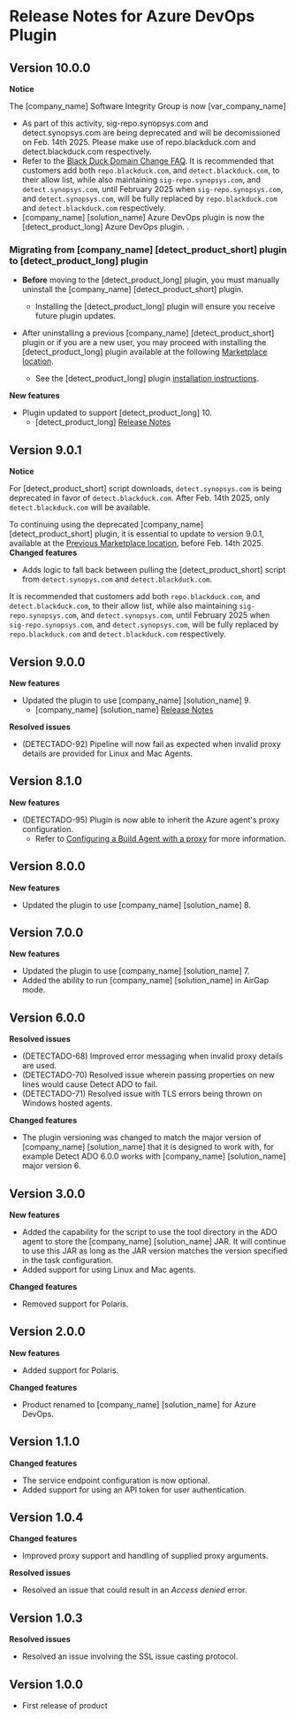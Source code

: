 # Release Notes for Azure DevOps Plugin

## Version 10.0.0
**Notice**

The [company_name] Software Integrity Group is now [var_company_name]    
* As part of this activity, sig-repo.synopsys.com and detect.synopsys.com are being deprecated and will be decomissioned on Feb. 14th 2025. Please make use of repo.blackduck.com and detect.blackduck.com respectively.    
* Refer to the [Black Duck Domain Change FAQ](https://community.blackduck.com/s/article/Black-Duck-Domain-Change-FAQ#SDInstru).
<note type="note">It is recommended that customers add both `repo.blackduck.com`, and `detect.blackduck.com`, to their allow list, while also maintaining `sig-repo.synopsys.com`, and `detect.synopsys.com`, until February 2025 when `sig-repo.synopsys.com`, and `detect.synopsys.com`, will be fully replaced by `repo.blackduck.com` and `detect.blackduck.com` respectively.</note>
* [company_name] [solution_name] Azure DevOps plugin is now the [detect_product_long] Azure DevOps plugin.
.
### Migrating from [company_name] [detect_product_short] plugin to [detect_product_long] plugin
* **Before** moving to the [detect_product_long] plugin, you must manually uninstall the [company_name] [detect_product_short] plugin. 
	* Installing the [detect_product_long] plugin will ensure you receive future plugin updates.   

* After uninstalling a previous [company_name] [detect_product_short] plugin or if you are a new user, you may proceed with installing the [detect_product_long] plugin available at the following [Marketplace location](https://marketplace.visualstudio.com/items?itemName=blackduck.blackduck-detect).    
	* See the [detect_product_long] plugin [installation instructions](../azureplugin/installingtheplugin.md).    

**New features**

* Plugin updated to support [detect_product_long] 10.
	* [detect_product_long] [Release Notes](../../currentreleasenotes.md)

## Version 9.0.1

**Notice**

For [detect_product_short] script downloads, `detect.synopsys.com` is being deprecated in favor of `detect.blackduck.com`. After Feb. 14th 2025, only `detect.blackduck.com` will be available.

<note type="attention">To continuing using the deprecated [company_name] [detect_product_short] plugin, it is essential to update to version 9.0.1, available at the [Previous Marketplace location](https://marketplace.visualstudio.com/items?itemName=synopsys-detect.synopsys-detect), before Feb. 14th 2025.</note>
**Changed features**

* Adds logic to fall back between pulling the [detect_product_short] script from `detect.synopys.com` and `detect.blackduck.com`.

<note type="note">It is recommended that customers add both `repo.blackduck.com`, and `detect.blackduck.com`, to their allow list, while also maintaining `sig-repo.synopsys.com`, and `detect.synopsys.com`, until February 2025 when `sig-repo.synopsys.com`, and `detect.synopsys.com`, will be fully replaced by `repo.blackduck.com` and `detect.blackduck.com` respectively.</note>

## Version 9.0.0
**New features**

* Updated the plugin to use [company_name] [solution_name] 9.   
	* [company_name] [solution_name] [Release Notes](../../currentreleasenotes.md)

**Resolved issues**

* (DETECTADO-92) Pipeline will now fail as expected when invalid proxy details are provided for Linux and Mac Agents.

## Version 8.1.0
**New features**

* (DETECTADO-95) Plugin is now able to inherit the Azure agent's proxy configuration.
	* Refer to [Configuring a Build Agent with a proxy](configuringbuildagent.md) for more information.

## Version 8.0.0
**New features**

* Updated the plugin to use [company_name] [solution_name] 8.

## Version 7.0.0
**New features** 

* Updated the plugin to use [company_name] [solution_name] 7.
* Added the ability to run [company_name] [solution_name] in AirGap mode.

## Version 6.0.0
**Resolved issues**

* (DETECTADO-68) Improved error messaging when invalid proxy details are used.
* (DETECTADO-70) Resolved issue wherein passing properties on new lines would cause Detect ADO to fail.
* (DETECTADO-71) Resolved issue with TLS errors being thrown on Windows hosted agents.

**Changed features**

* The plugin versioning was changed to match the major version of [company_name] [solution_name] that it is designed to work with, for example Detect ADO 6.0.0 works with [company_name] [solution_name] major version 6.

## Version 3.0.0
**New features**

* Added the capability for the script to use the tool directory in the ADO agent to store the [company_name] [solution_name] JAR. It will continue to use this JAR as long as the JAR version matches the version specified in the task configuration.
* Added support for using Linux and Mac agents.

**Changed features**

* Removed support for Polaris.

## Version 2.0.0
**New features**

* Added support for Polaris.

**Changed features**

* Product renamed to [company_name] [solution_name] for Azure DevOps.

## Version 1.1.0
**Changed features**

* The service endpoint configuration is now optional.
* Added support for using an API token for user authentication.

## Version 1.0.4
**Changed features**

* Improved proxy support and handling of supplied proxy arguments.

**Resolved issues**

* Resolved an issue that could result in an *Access denied* error.

## Version 1.0.3
**Resolved issues**
* Resolved an issue involving the SSL issue casting protocol.

## Version 1.0.0
* First release of product
